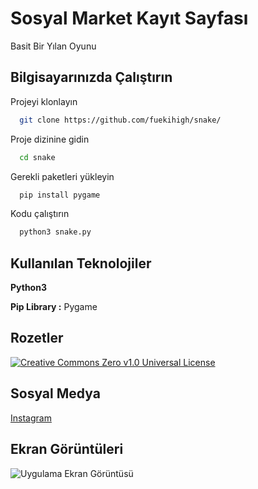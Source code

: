 
# Sosyal Market Kayıt Sayfası

Basit Bir Yılan Oyunu



## Bilgisayarınızda Çalıştırın

Projeyi klonlayın

```bash
  git clone https://github.com/fuekihigh/snake/
```

Proje dizinine gidin

```bash
  cd snake
```

Gerekli paketleri yükleyin

```bash
  pip install pygame
```


Kodu çalıştırın

```bash
  python3 snake.py
```

  
## Kullanılan Teknolojiler

**Python3**

**Pip Library :** Pygame 

  
## Rozetler

[![Creative Commons Zero v1.0 Universal License](https://img.shields.io/badge/License-MIT-green.svg)](https://github.com/fuekihigh/snake/blob/main/LICENSE)
## Sosyal Medya

  [Instagram](https://www.instagram.com/fuekihigh)
## Ekran Görüntüleri

![Uygulama Ekran Görüntüsü](https://raw.githubusercontent.com/fuekihigh/snake/main/snake.PNG)

  
